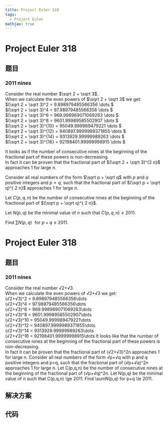 ```yaml
---
title: Project Euler 318
tags:
  - Project Euler
mathjax: true
---
```

<escape><!-- more --></escape>
    
# Project Euler 318
## 题目
### 2011 nines


Consider the real number $\sqrt 2 + \sqrt 3$.<br />
When we calculate the even powers of $\sqrt 2 + \sqrt 3$
we get:<br />
$(\sqrt 2 + \sqrt 3)^2 = 9.898979485566356 \dots $<br />
$(\sqrt 2 + \sqrt 3)^4 = 97.98979485566356 \dots $<br />
$(\sqrt 2 + \sqrt 3)^6 = 969.998969071069263 \dots $<br />
$(\sqrt 2 + \sqrt 3)^8 = 9601.99989585502907 \dots $<br />
$(\sqrt 2 + \sqrt 3)^{10} = 95049.999989479221 \dots $<br />
$(\sqrt 2 + \sqrt 3)^{12} = 940897.9999989371855 \dots $<br />
$(\sqrt 2 + \sqrt 3)^{14} = 9313929.99999989263 \dots $<br />
$(\sqrt 2 + \sqrt 3)^{16} = 92198401.99999998915 \dots $<br />

It looks as if the number of consecutive nines at the beginning of the fractional part of these powers is non-decreasing.<br />
In fact it can be proven that the fractional part of $(\sqrt 2 + \sqrt 3)^{2 n}$ approaches $1$ for large $n$.


Consider all real numbers of the form $\sqrt p + \sqrt q$ with $p$ and $q$ positive integers and $p < q$, such that the fractional part 
of $(\sqrt p + \sqrt q)^{ 2 n}$ approaches $1$ for large $n$.


Let $C(p,q,n)$ be the number of consecutive nines at the beginning of the fractional part of $(\sqrt p + \sqrt q)^{ 2 n}$.


Let $N(p,q)$ be the minimal value of $n$ such that $C(p,q,n) \ge 2011$.


Find $\displaystyle \sum N(p,q) \,\, \text{ for } p+q \le 2011$.


















 




# Project Euler 318
## 题目
### 2011 nines

Consider the real number √2+√3.<br>When we calculate the even powers of √2+√3 we get:<br>(√2+√3)^2 = 9.898979485566356\dots<br>(√2+√3)^4 = 97.98979485566356\dots<br>(√2+√3)^6 = 969.998969071069263\dots<br>(√2+√3)^8 = 9601.99989585502907\dots<br>(√2+√3)^10 = 95049.999989479221\dots<br>(√2+√3)^12 = 940897.9999989371855\dots<br>(√2+√3)^14 = 9313929.99999989263\dots<br>(√2+√3)^16 = 92198401.99999998915\dots
It looks like that the number of consecutive nines at the beginning of the fractional part of these powers is non-decreasing.<br>In fact it can be proven that the fractional part of (√2+√3)^2n approaches 1 for large n.
Consider all real numbers of the form √p+√q with p and q positive integers and p<q, such that the fractional part of (√p+√q)^2n approaches 1 for large n.
Let C(p,q,n) be the number of consecutive nines at the beginning of the fractional part of  (√p+√q)^2n.
Let N(p,q) be the minimal value of n such that C(p,q,n) \ge 2011.
Find \sumN(p,q) for p+q \le 2011.


## 解决方案


## 代码


